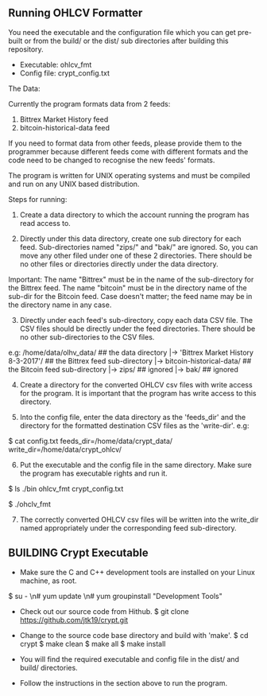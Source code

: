 Running OHLCV Formatter
-----------------------

You need the executable and the configuration file which you can get pre-built 
or from the build/ or the dist/ sub directories after building this repository.

- Executable: ohlcv_fmt
- Config file: crypt_config.txt

The Data:

Currently the program formats data from 2 feeds:
1. Bittrex Market History feed
2. bitcoin-historical-data feed

If you need to format data from other feeds, please provide them to the programmer
because different feeds come with different formats and the code need to be
changed to recognise the new feeds' formats.

The program is written for UNIX operating systems and must be compiled and run on
any UNIX based distribution.

Steps for running:

1. Create a data directory to which the account running the program has read access to.

2. Directly under this data directory, create one sub directory for each feed.
Sub-directories named "zips/" and "bak/" are ignored. So, you can move any other
filed under one of these 2 directories.  There should be no other files or directories
directly under the data directory.

Important:
The name "Bittrex" must be in the name of the sub-directory for the Bittrex feed.
The name "bitcoin" must be in the directory name of the sub-dir for the Bitcoin feed.
Case doesn't matter; the feed name may be in the directory name in any case.

3. Directly under each feed's sub-directory, copy each data CSV file. The CSV files
should be directly under the feed directories. There should be no other sub-directories
to the CSV files.

e.g:
	/home/data/olhv_data/						## the data directory
	|-> 'Bittrex Market History 8-3-2017'/		## the Bittrex feed sub-directory
	|-> bitcoin-historical-data/				## the Bitcoin feed sub-directory
	|-> zips/									## ignored
	|-> bak/									## ignored
	
4. Create a directory for the converted OHLCV csv files with write access for the program.
It is important that the program has write access to this directory.

5. Into the config file, enter the data directory as the 'feeds_dir' and the directory
for the formatted destination CSV files as the 'write-dir'. e.g:

$ cat config.txt
feeds_dir=/home/data/crypt_data/
write_dir=/home/data/crypt_ohlcv/

6.  Put the executable and the config file in the same directory.
Make sure the program has executable rights and run it.

$ ls ./bin
ohlcv_fmt
crypt_config.txt

$ ./ohclv_fmt

7.  The correctly converted OHLCV csv files will be written into the write_dir
named appropriately under the corresponding feed sub-directory.



BUILDING Crypt Executable
-------------------------

* Make sure the C and C++ development tools are installed on your Linux machine, as root.

 $ su - 
 \n\# yum update
 \n\# yum groupinstall "Development Tools"

* Check out our source code from Hithub.
$ git clone https://github.com/jtk19/crypt.git

* Change to the source code base directory and build with 'make'.
$ cd crypt
$ make clean
$ make all
$ make install

* You will find the required executable and config file in the dist/ and build/ directories.

* Follow the instructions in the section above to run the program.






 





